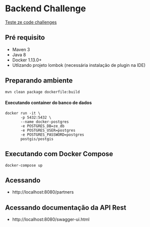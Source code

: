 # Backend Challenge

[Teste ze code challenges](https://github.com/ZXVentures/ze-code-challenges/blob/master/backend.md)

## Pré requisito
- Maven 3
- Java 8
- Docker 1.13.0+
- Utlizando projeto lombok (necessária instalação de plugin na IDE)

## Preparando ambiente

```
mvn clean package dockerfile:build 
```

#### Executando container do banco de dados
```
docker run -it \
       -p 5432:5432 \
       --name docker-postgres 
       -e POSTGRES_DB=ze_db 
       -e POSTGRES_USER=postgres 
       -e POSTGRES_PASSWORD=postgres 
       postgis/postgis
```

## Executando com Docker Compose

```
docker-compose up
```

## Acessando 

- http://localhost:8080/partners

## Acessando documentação da API Rest
- http://localhost:8080/swagger-ui.html
